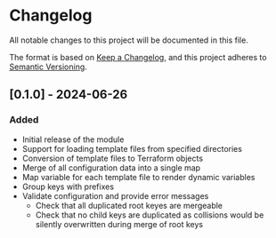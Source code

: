# Changelog

All notable changes to this project will be documented in this file.

The format is based on [Keep a Changelog](https://keepachangelog.com/en/1.0.0/), and this project adheres to [Semantic Versioning](https://semver.org/spec/v2.0.0.html).

## [0.1.0] - 2024-06-26

### Added
- Initial release of the module
- Support for loading template files from specified directories
- Conversion of template files to Terraform objects
- Merge of all configuration data into a single map
- Map variable for each template file to render dynamic variables
- Group keys with prefixes
- Validate configuration and provide error messages
  - Check that all duplicated root keyes are mergeable
  - Check that no child keys are duplicated as collisions would be silently overwritten during merge of root keys
